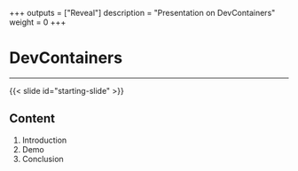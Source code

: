 
+++
outputs = ["Reveal"]
description = "Presentation on DevContainers"
weight = 0
+++

# DevContainers

---

{{< slide id="starting-slide" >}}

## Content

1. Introduction
1. Demo
1. Conclusion
